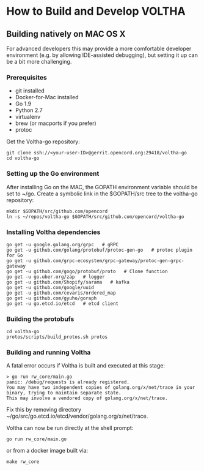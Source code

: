 # How to Build and Develop VOLTHA

## Building natively on MAC OS X

For advanced developers this may provide a more comfortable developer environment
(e.g. by allowing IDE-assisted debugging), but setting it up can be a bit more challenging.

### Prerequisites

* git installed
* Docker-for-Mac installed
* Go 1.9
* Python 2.7
* virtualenv
* brew (or macports if you prefer)
* protoc

Get the Voltha-go repository:
```
git clone ssh://<your-user-ID>@gerrit.opencord.org:29418/voltha-go
cd voltha-go
```

### Setting up the Go environment

After installing Go on the MAC, the GOPATH environment variable should be set to ~/go.
Create a symbolic link in the $GOPATH/src tree to the voltha-go repository:

```
mkdir $GOPATH/src/github.com/opencord
ln -s ~/repos/voltha-go $GOPATH/src/github.com/opencord/voltha-go
```

### Installing Voltha dependencies

```
go get -u google.golang.org/grpc   # gRPC
go get -u github.com/golang/protobuf/protoc-gen-go   # protoc plugin for Go
go get -u github.com/grpc-ecosystem/grpc-gateway/protoc-gen-grpc-gateway
go get -u github.com/gogo/protobuf/proto   # Clone function
go get -u go.uber.org/zap   # logger
go get -u github.com/Shopify/sarama   # kafka
go get -u github.com/google/uuid
go get -u github.com/cevaris/ordered_map
go get -u github.com/gyuho/goraph
go get -u go.etcd.io/etcd   # etcd client
```

### Building the protobufs
```
cd voltha-go
protos/scripts/build_protos.sh protos
```

### Building and running Voltha
A fatal error occurs if Voltha is built and executed at this stage:
```
> go run rw_core/main.go
panic: /debug/requests is already registered.
You may have two independent copies of golang.org/x/net/trace in your binary, trying to maintain separate state.
This may involve a vendored copy of golang.org/x/net/trace.
```
Fix this by removing directory ~/go/src/go.etcd.io/etcd/vendor/golang.org/x/net/trace.

Voltha can now be run directly at the shell prompt:
```
go run rw_core/main.go
```
or from a docker image built via:
```
make rw_core
```
